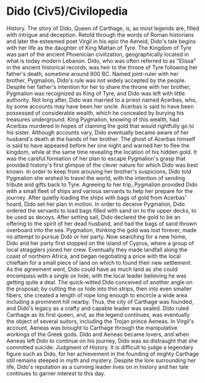 # Dido (Civ5)/Civilopedia

History.
The story of Dido, Queen of Carthage, is, as most legends are, filled with intrigue and deception. Retold through the words of Roman historians and later the esteemed poet Virgil in his epic the Aeneid, Dido's tale begins with her life as the daughter of King Mattan of Tyre. The Kingdom of Tyre was part of the ancient Phoenician civilization, geographically located in what is today modern Lebanon. Dido, who was often referred to as "Elissa" in the ancient historical records, was heir to the throne of Tyre following her father's death, sometime around 800 BC. Named joint-ruler with her brother, Pygmalion, Dido's rule was not widely accepted by the people. Despite her father's intention for her to share the throne with her brother, Pygmalion was recognized as King of Tyre, and Dido was left with little authority.
Not long after, Dido was married to a priest named Acerbas, who, by some accounts may have been her uncle. Acerbas is said to have been possessed of considerable wealth, which he concealed by burying his treasures underground. King Pygmalion, knowing of this wealth, had Acerbas murdered in hopes of claiming the gold that would rightfully go to his sister. Although accounts vary, Dido eventually became aware of her husband's death at the hands of her brother. The ghost of Acerbas himself is said to have appeared before her one night and warned her to flee the kingdom, while at the same time revealing the location of his hidden gold. It was the careful formation of her plan to escape Pygmalion's grasp that provided history's first glimpse of the clever nature for which Dido was best known.
In order to keep from arousing her brother's suspicions, Dido told Pygmalion she wished to travel the world, with the intention of sending tribute and gifts back to Tyre. Agreeing to her trip, Pygmalion provided Dido with a small fleet of ships and various servants to help her prepare for the journey. After quietly loading the ships with bags of gold from Acerbas' hoard, Dido set her plan in motion. In order to deceive Pygmalion, Dido ordered the servants to load bags filled with sand on to the upper decks, to be used as decoys. After setting sail, Dido declared the gold to be an offering to the spirit of her dead husband, and had the bags of sand thrown overboard into the sea. Pygmalion, thinking the gold was lost forever, made no attempt to pursue Dido or her party.
Now searching for a new home, Dido and her party first stopped on the island of Cyprus, where a group of local stragglers joined her crew. Eventually they made landfall along the coast of northern Africa, and began negotiating a price with the local chieftain for a small piece of land on which to found their new settlement. As the agreement went, Dido could have as much land as she could encompass with a single ox hide, with the local leader believing he was getting quite a deal. The quick-witted Dido conceived of another angle on the proposal; by cutting the ox hide into thin strips, then into even smaller fibers, she created a length of rope long enough to encircle a wide area including a prominent hill nearby. Thus, the city of Carthage was founded, and Dido's legacy as a crafty and capable leader was sealed.
Dido ruled Carthage as its first queen, and, as the legend continues, was eventually the object of several suitors, including the Trojan prince Aeneas. In Virgil's account, Aeneas was brought to Carthage through the manipulative workings of the Greek gods. Dido and Aeneas became lovers, and when Aeneas left Dido to continue on his journey, Dido was so distraught that she committed suicide.
Judgment of History.
It is difficult to judge a legendary figure such as Dido, for her achievement in the founding of mighty Carthage still remains steeped in myth and mystery. Despite the lore surrounding her life, Dido's reputation as a cunning leader lives on in history and her tale continues to garner interest to this day.